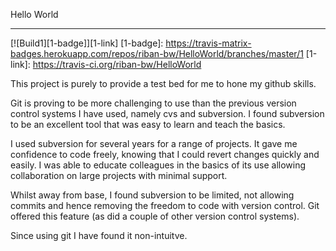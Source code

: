 Hello World
***********

[![Build1][1-badge]][1-link]
[1-badge]: https://travis-matrix-badges.herokuapp.com/repos/riban-bw/HelloWorld/branches/master/1
[1-link]: https://travis-ci.org/riban-bw/HelloWorld

This project is purely to provide a test bed for me to hone my github skills.

Git is proving to be more challenging to use than the previous version control systems I have used, namely cvs and subversion. I found subversion to be an excellent tool that was easy to learn and teach the basics.

I used subversion for several years for a range of projects. It gave me confidence to code freely, knowing that I could revert changes quickly and easily. I was able to educate colleagues in the basics of its use allowing collaboration on large projects with minimal support.

Whilst away from base, I found subversion to be limited, not allowing commits and hence removing the freedom to code with version control. Git offered this feature (as did a couple of other version control systems).

Since using git I have found it non-intuitve.
